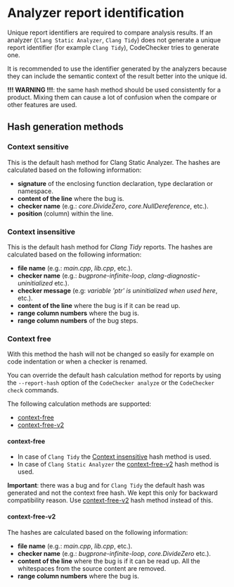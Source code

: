 # Analyzer report identification

Unique report identifiers are required to compare analysis results. If an
analyzer (`Clang Static Analyzer`, `Clang Tidy`) does not generate a unique
report identifier (for example `Clang Tidy`), CodeChecker tries to generate
one.

It is recommended to use the identifier generated by the analyzers because they
can include the semantic context of the result better into the unique id.

**!!! WARNING !!!**: the same hash method should be used consistently for a
product. Mixing them can cause a lot of confusion when the compare or other
features are used.

## Hash generation methods

### Context sensitive
This is the default hash method for Clang Static Analyzer. The hashes are
calculated based on the following information:
  - **signature** of the enclosing function declaration, type declaration or
  namespace.
  - **content of the line** where the bug is.
  - **checker name** (e.g.: *core.DivideZero*, *core.NullDereference*, etc.).
  - **position** (column) within the line.

### Context insensitive
This is the default hash method for *Clang Tidy* reports. The hashes are
calculated based on the following information:

- **file name** (e.g.: *main.cpp*, *lib.cpp*, etc.).
- **checker name** (e.g.: *bugprone-infinite-loop*,
*clang-diagnostic-uninitialized* etc.).
- **checker message** (e.g: *variable 'ptr' is uninitialized when used here*,
etc.).
- **content of the line** where the bug is if it can be read up.
- **range column numbers** where the bug is.
- **range column numbers** of the bug steps.

### Context free
With this method the hash will not be changed so easily for example on code
indentation or when a checker is renamed.

You can override the default hash calculation method for reports by using the
`--report-hash` option of the `CodeChecker analyze` or the `CodeChecker check`
commands.

The following calculation methods are supported:
- [context-free](#context-free)
- [context-free-v2](#context-free-v2)

#### context-free
- In case of `Clang Tidy` the [Context insensitive](#context-sensitive) hash
method is used.
- In case of `Clang Static Analyzer` the [context-free-v2](#context-free-v2)
hash method is used.

**Important**: there was a bug and for `Clang Tidy` the default hash was
generated and not the context free hash. We kept this only for backward
compatibility reason. Use [context-free-v2](#context-free-v2) hash method
instead of this.

#### context-free-v2
The hashes are calculated based on the following information:
- **file name** (e.g.: *main.cpp*, *lib.cpp*, etc.).
- **checker name** (e.g.: *bugprone-infinite-loop*, *core.DivideZero* etc.).
- **content of the line** where the bug is if it can be read up. All the
whitespaces from the source content are removed.
- **range column numbers** where the bug is.
